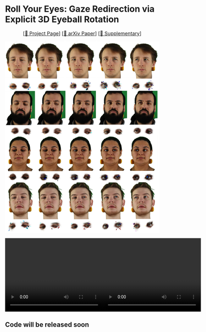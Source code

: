 # Roll Your Eyes: Gaze Redirection via Explicit 3D Eyeball Rotation

<font size=3><div align='center' > [[🍎 Project Page](https://rollyoureyes.github.io/RollyourEyes_ProjectPage/)] [[📖 arXiv Paper](https://arxiv.org/abs/2508.06136)] [[📁 Supplementary](assets/supplementary/supplementary.zip)] </div></font>

![](assets/imgs/novel_gaze.jpg)

<div style="display: flex; justify-content: space-between;">
  <video width="320" height="240" controls>
    <source src="assets/supplementary/subject0016_gaze_redirection_res.mp4" type="video/mp4">
  </video>

  <video width="320" height="240" controls>
    <source src="assets/supplementary/subject0028_gaze_redirection_sep_res.mp4" type="video/mp4">
  </video>
</div>

## Code will be released soon